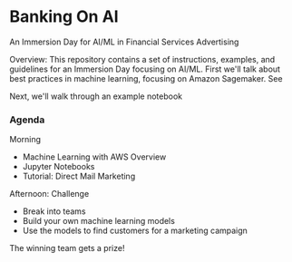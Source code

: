 # Banking On AI
An Immersion Day for AI/ML in Financial Services Advertising

Overview: This repository contains a set of instructions, examples, and guidelines for an Immersion Day focusing on AI/ML. First we'll talk about best practices in machine learning, focusing on Amazon Sagemaker. See 


Next, we'll walk through an example notebook 

### Agenda

Morning
- Machine Learning with AWS Overview
- Jupyter Notebooks
- Tutorial: Direct Mail Marketing

Afternoon: Challenge
- Break into teams
- Build your own machine learning models
- Use the models to find customers for a marketing campaign

The winning team gets a prize!
